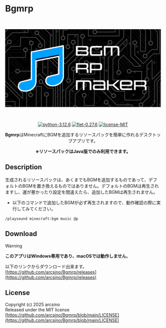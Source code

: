 # Bgmrp
<div align="center">
    <br>
        <p>
        <img src="https://raw.githubusercontent.com/arcsino/Bgmrp/main/src/assets/images/wp.png" width="600" alt="Bgmrp">
        </p>
    <br>
    <p>
        <a href="https://www.python.org/downloads/release/python-3126/" target="_blank" rel="noopener noreferrer"><img src="https://img.shields.io/badge/python-3.12.6-blue" alt="python-3.12.6"></a>
        <a href="https://flet.dev/" target="_blank" rel="noopener noreferrer"><img src="https://img.shields.io/badge/flet-0.27.6-ff1463" alt="flet-0.27.6"></a>
        <a href="https://github.com/arcsino/Bgmrp/blob/main/LICENSE"><img src="https://img.shields.io/badge/license-MIT-green" alt="license-MIT"></a>
    </p>
    <p><b>Bgmrp</b>はMinecraftにBGMを追加するリソースパックを簡単に作れるデスクトップアプリです。</p>
    <p><b>※リソースパックはJava版でのみ利用できます。</b></p>
</div>

## Description
生成されるリソースパックは、あくまでもBGMを追加するものであって、デフォルトのBGMを置き換えるものではありません。デフォルトのBGMは再生されますし、運が悪かったり設定を間違えたら、追加したBGMは再生されません。<br>
- 以下のコマンドで追加したBGMが必ず再生されますので、動作確認の際に実行してみてください。
```
/playsound minecraft:bgm music @p
```

## Download
> [!WARNING]
> <b>このアプリはWindows専用であり、macOSでは動作しません</b>。

以下のリンクからダウンロード出来ます。<br>
[https://github.com/arcsino/Bgmrp/releases](https://github.com/arcsino/Bgmrp/releases)

## License
Copyright (c) 2025 arcsino <br>
Released under the MIT license <br>
[https://github.com/arcsino/Bgmrp/blob/main/LICENSE](https://github.com/arcsino/Bgmrp/blob/main/LICENSE)
